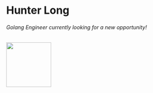 # Hunter Long
###### Golang Engineer currently looking for a new opportunity! 

<a href="https://calendly.com/hunterlong"><img width="120" src="https://img.cjx.io/calender.png"></a>
